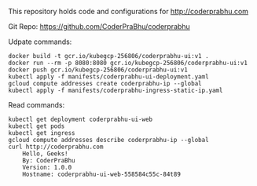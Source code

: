 This repository holds code and configurations for http://coderprabhu.com

Git Repo: https://github.com/CoderPraBhu/coderprabhu

Udpate commands:  
```gcloud container clusters create coderprabhu-cluster  
docker build -t gcr.io/kubegcp-256806/coderprabhu-ui:v1 .  
docker run --rm -p 8080:8080 gcr.io/kubegcp-256806/coderprabhu-ui:v1  
docker push gcr.io/kubegcp-256806/coderprabhu-ui:v1  
kubectl apply -f manifests/coderprabhu-ui-deployment.yaml  
gcloud compute addresses create coderprabhu-ip --global  
kubectl apply -f manifests/coderprabhu-ingress-static-ip.yaml  
```
Read commands:   
```gcloud container clusters describe coderprabhu-cluster   
kubectl get deployment coderprabhu-ui-web  
kubectl get pods  
kubectl get ingress  
gcloud compute addresses describe coderprabhu-ip --global  
curl http://coderprabhu.com  
	Hello, Geeks!  
	By: CoderPraBhu  
	Version: 1.0.0  
	Hostname: coderprabhu-ui-web-558584c55c-84t89
```   